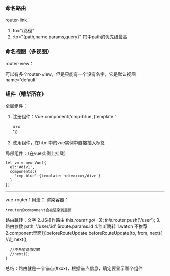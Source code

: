 ### 命名路由

router-link：

1. to="/路径"
2. :to="{path,name,params,query}"    其中path的优先级最高

### 命名视图（多视图）

router-view：

可以有多个router-view，但是只能有一个没有名字，它是默认视图name='default'

### 组件（精华所在）

全局组件：

1. 注册组件：Vue.component('cmp-blue',{template:'<div>xxx</div>'})


2. 使用组件，在html中的vue实例中直接插入标签<cmp-blue></cmp-blue>

局部组件：（在vue实例上挂载）

```
let vm = new Vue({
  el:'#div1',
  components:{
    'cmp-blue':{template:'<div>xxx</div>'}
  }
})
```

---

vue-router
1.用法：
  渲染容器：<router-view></router-view>

    *router的component会被渲染到里面
  路由跳转：<router-link to="xxx">文字</router-link>
2.JS操作路由
  this.$router.go(-3);
  this.$router.push('/user');
3.路由参数
  path: '/user/:id'
  $route.params.id
4.监听跳转
  1.watch     不推荐
  2.component里面加beforeRouteUpdate
    beforeRouteUpdate(to, from, next){
      //走
      next();
    
      //不希望路由切换
      //next();
    }

总结：路由就是一个锚点(#xxx)，根据锚点信息，确定要显示哪个组件